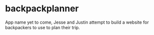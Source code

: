 # backpackplanner
App name yet to come, Jesse and Justin attempt to build a website for backpackers to use to plan their trip.
